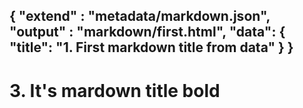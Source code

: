 {
    "extend" : "metadata/markdown.json",
    "output" : "markdown/first.html",
    "data": {
	    "title": "1. First markdown title from data"
	  }
}
---
# 3. It's mardown title __bold__
